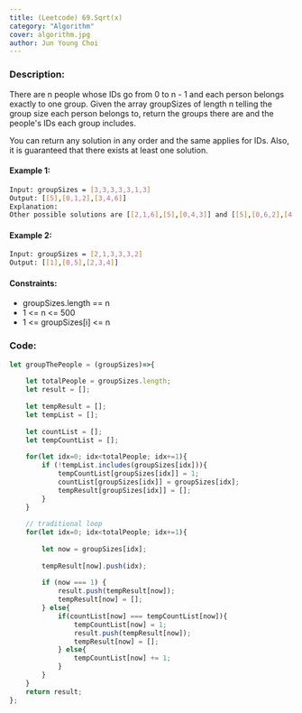```yaml
---
title: (Leetcode) 69.Sqrt(x) 
category: "Algorithm"
cover: algorithm.jpg
author: Jun Young Choi
---
```


### Description:  

There are n people whose IDs go from 0 to n - 1 and each person belongs exactly to one group. Given the array groupSizes of length n telling the group size each person belongs to, return the groups there are and the people's IDs each group includes.

You can return any solution in any order and the same applies for IDs. Also, it is guaranteed that there exists at least one solution. 

#### Example 1:
~~~bash
Input: groupSizes = [3,3,3,3,3,1,3]
Output: [[5],[0,1,2],[3,4,6]]
Explanation: 
Other possible solutions are [[2,1,6],[5],[0,4,3]] and [[5],[0,6,2],[4,3,1]].
~~~

#### Example 2:
~~~bash
Input: groupSizes = [2,1,3,3,3,2]
Output: [[1],[0,5],[2,3,4]]
~~~

#### Constraints:  
- groupSizes.length == n
- 1 <= n <= 500
- 1 <= groupSizes[i] <= n

### Code:  
~~~javascript
let groupThePeople = (groupSizes)=>{
    
    let totalPeople = groupSizes.length;
    let result = [];
    
    let tempResult = [];
    let tempList = [];
    
    let countList = [];
    let tempCountList = [];
    
    for(let idx=0; idx<totalPeople; idx+=1){
        if (!tempList.includes(groupSizes[idx])){
            tempCountList[groupSizes[idx]] = 1;
            countList[groupSizes[idx]] = groupSizes[idx];
            tempResult[groupSizes[idx]] = [];
        }
    }
    
    // traditional loop
    for(let idx=0; idx<totalPeople; idx+=1){
        
        let now = groupSizes[idx];
        
        tempResult[now].push(idx);
        
        if (now === 1) {
            result.push(tempResult[now]);
            tempResult[now] = [];
        } else{
            if(countList[now] === tempCountList[now]){
                tempCountList[now] = 1;
                result.push(tempResult[now]);
                tempResult[now] = [];
            } else{
                tempCountList[now] += 1;
            }
        }
    }
    return result;
};
~~~


